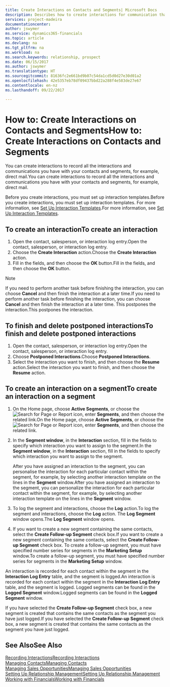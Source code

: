 ```yaml
---
title: Create Interactions on Contacts and Segments| Microsoft Docs
description: Describes how to create interactions for communication that you have with your contacts and segments in Financials, for example, direct mail.
services: project-madeira
documentationcenter: 
author: jswymer
ms.service: dynamics365-financials
ms.topic: article
ms.devlang: na
ms.tgt_pltfrm: na
ms.workload: na
ms.search.keywords: relationship, prospect
ms.date: 06/15/2017
ms.author: jswymer
ms.translationtype: HT
ms.sourcegitcommit: 81636fc2e661bd9b07c54da1cd5d0d27e30d01a2
ms.openlocfilehash: 42e5357eb78df09437bbd22a288f4e583de27e67
ms.contentlocale: en-nz
ms.lasthandoff: 09/22/2017

---
```

# <a name="how-to-create-interactions-on-contacts-and-segments"></a><span data-ttu-id="c72f9-103">How to: Create Interactions on Contacts and Segments</span><span class="sxs-lookup"><span data-stu-id="c72f9-103">How to: Create Interactions on Contacts and Segments</span></span>
<span data-ttu-id="c72f9-104">You can create interactions to record all the interactions and communications you have with your contacts and segments, for example, direct mail.</span><span class="sxs-lookup"><span data-stu-id="c72f9-104">You can create interactions to record all the interactions and communications you have with your contacts and segments, for example, direct mail.</span></span>

<span data-ttu-id="c72f9-105">Before you create interactions, you must set up interaction templates.</span><span class="sxs-lookup"><span data-stu-id="c72f9-105">Before you create interactions, you must set up interaction templates.</span></span> <span data-ttu-id="c72f9-106">For more information, see  [Set Up Interaction Templates](marketing-interactions.md).</span><span class="sxs-lookup"><span data-stu-id="c72f9-106">For more information, see  [Set Up Interaction Templates](marketing-interactions.md).</span></span>

## <a name="to-create-an-interaction"></a><span data-ttu-id="c72f9-107">To create an interaction</span><span class="sxs-lookup"><span data-stu-id="c72f9-107">To create an interaction</span></span>
1. <span data-ttu-id="c72f9-108">Open the contact, salesperson, or interaction log entry.</span><span class="sxs-lookup"><span data-stu-id="c72f9-108">Open the contact, salesperson, or interaction log entry.</span></span>
2. <span data-ttu-id="c72f9-109">Choose the **Create Interaction** action.</span><span class="sxs-lookup"><span data-stu-id="c72f9-109">Choose the **Create Interaction** action.</span></span>
3. <span data-ttu-id="c72f9-110">Fill in the fields, and then choose the **OK** button.</span><span class="sxs-lookup"><span data-stu-id="c72f9-110">Fill in the fields, and then choose the **OK** button.</span></span>

> [!NOTE]  
>   <span data-ttu-id="c72f9-111">If you need to perform another task before finishing the interaction, you can choose **Cancel** and then finish the interaction at a later time.</span><span class="sxs-lookup"><span data-stu-id="c72f9-111">If you need to perform another task before finishing the interaction, you can choose **Cancel** and then finish the interaction at a later time.</span></span> <span data-ttu-id="c72f9-112">This postpones the interaction.</span><span class="sxs-lookup"><span data-stu-id="c72f9-112">This postpones the interaction.</span></span>

## <a name="to-finish-and-delete-postponed-interactions"></a><span data-ttu-id="c72f9-113">To finish and delete postponed interactions</span><span class="sxs-lookup"><span data-stu-id="c72f9-113">To finish and delete postponed interactions</span></span>
1. <span data-ttu-id="c72f9-114">Open the contact, salesperson, or interaction log entry.</span><span class="sxs-lookup"><span data-stu-id="c72f9-114">Open the contact, salesperson, or interaction log entry.</span></span>
2. <span data-ttu-id="c72f9-115">Choose **Postponed Interactions**.</span><span class="sxs-lookup"><span data-stu-id="c72f9-115">Choose **Postponed Interactions**.</span></span>
3. <span data-ttu-id="c72f9-116">Select the interaction you want to finish, and then choose the **Resume** action.</span><span class="sxs-lookup"><span data-stu-id="c72f9-116">Select the interaction you want to finish, and then choose the **Resume** action.</span></span>

## <a name="to-create-an-interaction-on-a-segment"></a><span data-ttu-id="c72f9-117">To create an interaction on a segment</span><span class="sxs-lookup"><span data-stu-id="c72f9-117">To create an interaction on a segment</span></span>
1. <span data-ttu-id="c72f9-118">On the Home page, choose **Active Segments**, or choose the ![Search for Page or Report](media/ui-search/search_small.png "Search for Page or Report icon") icon, enter **Segments**, and then choose the related link.</span><span class="sxs-lookup"><span data-stu-id="c72f9-118">On the Home page, choose **Active Segments**, or choose the ![Search for Page or Report](media/ui-search/search_small.png "Search for Page or Report icon") icon, enter **Segments**, and then choose the related link.</span></span>
2. <span data-ttu-id="c72f9-119">In the **Segment window**, in the **Interaction** section, fill in the fields to specify which interaction you want to assign to the segment.</span><span class="sxs-lookup"><span data-stu-id="c72f9-119">In the **Segment window**, in the **Interaction** section, fill in the fields to specify which interaction you want to assign to the segment.</span></span>

    <span data-ttu-id="c72f9-120">After you have assigned an interaction to the segment, you can personalise the interaction for each particular contact within the segment, for example, by selecting another interaction template on the lines in the **Segment** window.</span><span class="sxs-lookup"><span data-stu-id="c72f9-120">After you have assigned an interaction to the segment, you can personalize the interaction for each particular contact within the segment, for example, by selecting another interaction template on the lines in the **Segment** window.</span></span>  
3. <span data-ttu-id="c72f9-121">To log the segment and interactions, choose the **Log** action.</span><span class="sxs-lookup"><span data-stu-id="c72f9-121">To log the segment and interactions, choose the **Log** action.</span></span> <span data-ttu-id="c72f9-122">The **Log Segment** window opens.</span><span class="sxs-lookup"><span data-stu-id="c72f9-122">The **Log Segment** window opens.</span></span>
4. <span data-ttu-id="c72f9-123">If you want to create a new segment containing the same contacts, select the **Create Follow-up Segment** check box.</span><span class="sxs-lookup"><span data-stu-id="c72f9-123">If you want to create a new segment containing the same contacts, select the **Create Follow-up Segment** check box.</span></span> <span data-ttu-id="c72f9-124">To create a follow-up segment, you must have specified number series for segments in the **Marketing Setup** window.</span><span class="sxs-lookup"><span data-stu-id="c72f9-124">To create a follow-up segment, you must have specified number series for segments in the **Marketing Setup** window.</span></span>

<span data-ttu-id="c72f9-125">An interaction is recorded for each contact within the segment in the **Interaction Log Entry** table, and the segment is logged.</span><span class="sxs-lookup"><span data-stu-id="c72f9-125">An interaction is recorded for each contact within the segment in the **Interaction Log Entry** table, and the segment is logged.</span></span> <span data-ttu-id="c72f9-126">Logged segments can be found in the **Logged Segment** window.</span><span class="sxs-lookup"><span data-stu-id="c72f9-126">Logged segments can be found in the **Logged Segment** window.</span></span>

<span data-ttu-id="c72f9-127">If you have selected the **Create Follow-up Segment** check box, a new segment is created that contains the same contacts as the segment you have just logged.</span><span class="sxs-lookup"><span data-stu-id="c72f9-127">If you have selected the **Create Follow-up Segment** check box, a new segment is created that contains the same contacts as the segment you have just logged.</span></span>

## <a name="see-also"></a><span data-ttu-id="c72f9-128">See Also</span><span class="sxs-lookup"><span data-stu-id="c72f9-128">See Also</span></span>
[<span data-ttu-id="c72f9-129">Recording Interactions</span><span class="sxs-lookup"><span data-stu-id="c72f9-129">Recording Interactions</span></span>](marketing-interactions.md)  
[<span data-ttu-id="c72f9-130">Managing Contacts</span><span class="sxs-lookup"><span data-stu-id="c72f9-130">Managing Contacts</span></span>](marketing-contacts.md)  
[<span data-ttu-id="c72f9-131">Managing Sales Opportunities</span><span class="sxs-lookup"><span data-stu-id="c72f9-131">Managing Sales Opportunities</span></span>](marketing-manage-sales-opportunities.md)  
[<span data-ttu-id="c72f9-132">Setting Up Relationship Management</span><span class="sxs-lookup"><span data-stu-id="c72f9-132">Setting Up Relationship Management</span></span>](marketing-setup-marketing.md)  
[<span data-ttu-id="c72f9-133">Working with Financials</span><span class="sxs-lookup"><span data-stu-id="c72f9-133">Working with Financials</span></span>](ui-work-product.md)

